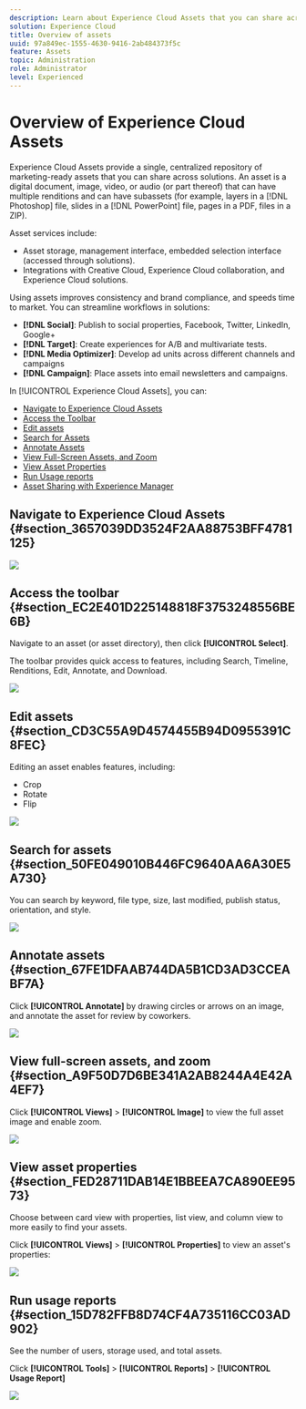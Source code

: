 ```yaml
---
description: Learn about Experience Cloud Assets that you can share across solutions.
solution: Experience Cloud
title: Overview of assets
uuid: 97a849ec-1555-4630-9416-2ab484373f5c
feature: Assets
topic: Administration
role: Administrator
level: Experienced
---
```


# Overview of Experience Cloud Assets

Experience Cloud Assets provide a single, centralized repository of marketing-ready assets that you can share across solutions. An asset is a digital document, image, video, or audio (or part thereof) that can have multiple renditions and can have subassets (for example, layers in a [!DNL Photoshop] file, slides in a [!DNL PowerPoint] file, pages in a PDF, files in a ZIP).

Asset services include: 

* Asset storage, management interface, embedded selection interface (accessed through solutions).
* Integrations with Creative Cloud, Experience Cloud collaboration, and Experience Cloud solutions.

Using assets improves consistency and brand compliance, and speeds time to market. You can streamline workflows in solutions: 

* **[!DNL Social]**: Publish to social properties, Facebook, Twitter, LinkedIn, Google+
* **[!DNL Target]**: Create experiences for A/B and multivariate tests.
* **[!DNL Media Optimizer]**: Develop ad units across different channels and campaigns
* **[!DNL Campaign]**: Place assets into email newsletters and campaigns.

In [!UICONTROL Experience Cloud Assets], you can:

* [Navigate to Experience Cloud Assets](../experience-cloud-assets/experience-cloud-assets.md#section_3657039DD3524F2AA88753BFF4781125)
* [Access the Toolbar](../experience-cloud-assets/experience-cloud-assets.md#section_EC2E401D225148818F3753248556BE6B)
* [Edit assets](../experience-cloud-assets/experience-cloud-assets.md#section_CD3C55A9D4574455B94D0955391C8FEC)
* [Search for Assets](../experience-cloud-assets/experience-cloud-assets.md#section_50FE049010B446FC9640AA6A30E5A730)
* [Annotate Assets](../experience-cloud-assets/experience-cloud-assets.md#section_67FE1DFAAB744DA5B1CD3AD3CCEABF7A)
* [View Full-Screen Assets, and Zoom](../experience-cloud-assets/experience-cloud-assets.md#section_A9F50D7D6BE341A2AB8244A4E42A4EF7)
* [View Asset Properties](../experience-cloud-assets/experience-cloud-assets.md#section_FED28711DAB14E1BBEEA7CA890EE9573)
* [Run Usage reports](../experience-cloud-assets/experience-cloud-assets.md#section_15D782FFB8D74CF4A735116CC03AD902)
* [Asset Sharing with Experience Manager](../experience-cloud-assets/experience-cloud-assets.md#section_45C1B72F4D274F54BC6CCB64D2580AC5)

## Navigate to Experience Cloud Assets {#section_3657039DD3524F2AA88753BFF4781125}

![](assets/asset-nav.png) 

## Access the toolbar {#section_EC2E401D225148818F3753248556BE6B}

Navigate to an asset (or asset directory), then click **[!UICONTROL Select]**. 

The toolbar provides quick access to features, including Search, Timeline, Renditions, Edit, Annotate, and Download. 

![](assets/asset-tools.png) 

## Edit assets {#section_CD3C55A9D4574455B94D0955391C8FEC}

Editing an asset enables features, including: 

* Crop
* Rotate
* Flip

![](assets/asset-edit.png) 

## Search for assets {#section_50FE049010B446FC9640AA6A30E5A730}

You can search by keyword, file type, size, last modified, publish status, orientation, and style. 

![](assets/asset-search.png) 

## Annotate assets {#section_67FE1DFAAB744DA5B1CD3AD3CCEABF7A}

Click **[!UICONTROL Annotate]** by drawing circles or arrows on an image, and annotate the asset for review by coworkers. 

![](assets/assets-annotate.png) 

## View full-screen assets, and zoom {#section_A9F50D7D6BE341A2AB8244A4E42A4EF7}

Click **[!UICONTROL Views]** > **[!UICONTROL Image]** to view the full asset image and enable zoom. 

![](assets/asset-zoom.png) 

## View asset properties {#section_FED28711DAB14E1BBEEA7CA890EE9573}

Choose between card view with properties, list view, and column view to more easily to find your assets. 

Click **[!UICONTROL Views]** > **[!UICONTROL Properties]** to view an asset's properties: 

![](assets/asset-properties.png) 

## Run usage reports {#section_15D782FFB8D74CF4A735116CC03AD902}

See the number of users, storage used, and total assets. 

Click **[!UICONTROL Tools]** > **[!UICONTROL Reports]** > **[!UICONTROL Usage Report]** 

![](assets/assets-usage-report.png) 
